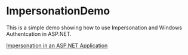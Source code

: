 # ImpersonationDemo

This is a simple demo showing how to use Impersonation and Windows Authentcation in ASP.NET.

[Impersonation in an ASP.NET Application](https://www.blogger.com/blog/post/edit/5151686887780285198/487722609958479091)
